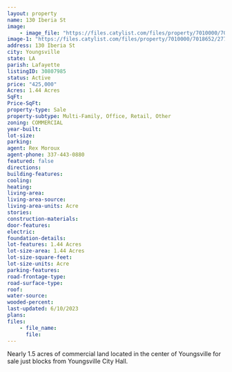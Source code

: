 ```yaml
---
layout: property
name: 130 Iberia St
image:
    - image_file: "https://files.catylist.com/files/property/7010000/7018652/27783175_Zoomed_in_Edited_Aerial___130_Iberia_St.___Rex_2.png"
image-1: "https://files.catylist.com/files/property/7010000/7018652/27783280_Thumbnail___130_Iberia_St.___Rex.png"
address: 130 Iberia St
city: Youngsville
state: LA
parish: Lafayette
listingID: 30807985
status: Active
price: "425,000"
Acres: 1.44 Acres
SqFt:
Price-SqFt:
property-type: Sale
property-subtype: Multi-Family, Office, Retail, Other
zoning: COMMERCIAL
year-built:
lot-size:
parking:
agent: Rex Moroux
agent-phone: 337-443-0880
featured: false
directions:
building-features:
cooling:
heating:
living-area:
living-area-source:
living-area-units: Acre
stories:
construction-materials:
door-features:
electric:
foundation-details:
lot-features: 1.44 Acres
lot-size-area: 1.44 Acres
lot-size-square-feet:
lot-size-units: Acre
parking-features:
road-frontage-type:
road-surface-type:
roof:
water-source:
wooded-percent:
last-updated: 6/10/2023
plans:
files:
    - file_name:
      file:
---
```

Nearly 1.5 acres of commercial land located in the center of Youngsville for sale just blocks from Youngsville City Hall.
